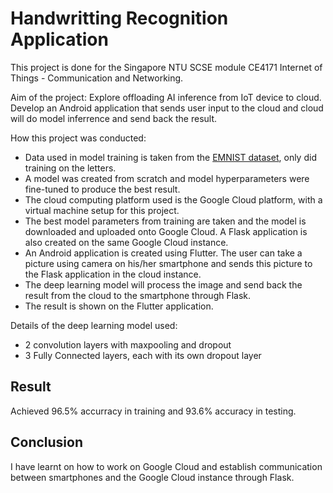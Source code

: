 # Handwritting Recognition Application
This project is done for the Singapore NTU SCSE module CE4171 Internet of Things - Communication and Networking. 

Aim of the project: Explore offloading AI inference from IoT device to cloud. Develop an Android application that sends user input to the cloud and cloud will do model inferrence and send back the result.

How this project was conducted:
- Data used in model training is taken from the [EMNIST dataset](https://www.nist.gov/itl/products-and-services/emnist-dataset), only did training on the letters.
- A model was created from scratch and model hyperparameters were fine-tuned to produce the best result.
- The cloud computing platform used is the Google Cloud platform, with a virtual machine setup for this project.
- The best model parameters from training are taken and the model is downloaded and uploaded onto Google Cloud. A Flask application is also created on the same Google Cloud instance.
- An Android application is created using Flutter. The user can take a picture using camera on his/her smartphone and sends this picture to the Flask application in the cloud instance.
- The deep learning model will process the image and send back the result from the cloud to the smartphone through Flask.
- The result is shown on the Flutter application.

Details of the deep learning model used:
- 2 convolution layers with maxpooling and dropout
- 3 Fully Connected layers, each with its own dropout layer

## Result
Achieved 96.5% accurracy in training and 93.6% accuracy in testing.

## Conclusion
I have learnt on how to work on Google Cloud and establish communication between smartphones and the Google Cloud instance through Flask.
